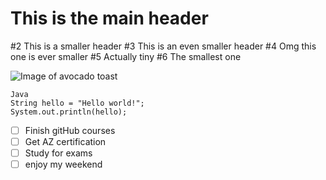 # This is the main header
#2 This is a smaller header
#3 This is an even smaller header
#4 Omg this one is ever smaller
#5 Actually tiny
#6 The smallest one

![Image of avocado toast](https://www.jessicagavin.com/wp-content/uploads/2020/07/avocado-toast-20-1200.jpg)

```
Java
String hello = "Hello world!";
System.out.println(hello);
```

- [ ] Finish gitHub courses
- [ ] Get AZ certification
- [ ] Study for exams
- [ ] enjoy my weekend
